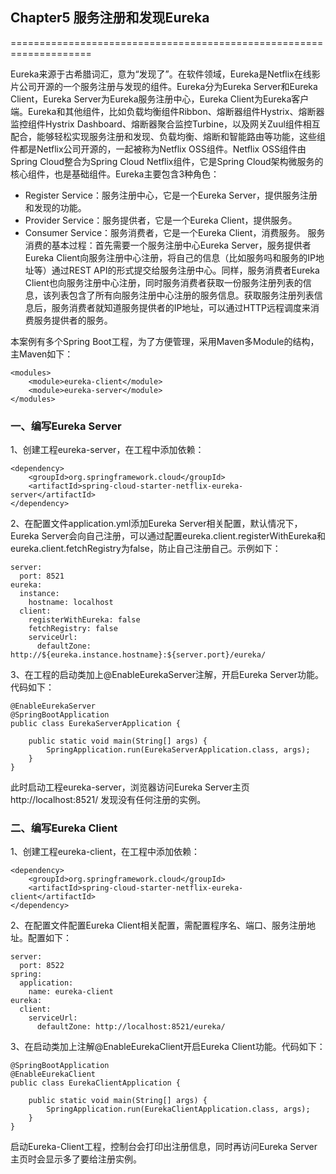 ## Chapter5 服务注册和发现Eureka
====================================================================

Eureka来源于古希腊词汇，意为“发现了”。在软件领域，Eureka是Netflix在线影片公司开源的一个服务注册与发现的组件。Eureka分为Eureka Server和Eureka Client，Eureka Server为Eureka服务注册中心，Eureka Client为Eureka客户端。Eureka和其他组件，比如负载均衡组件Ribbon、熔断器组件Hystrix、熔断器监控组件Hystrix Dashboard、熔断器聚合监控Turbine，以及网关Zuul组件相互配合，能够轻松实现服务注册和发现、负载均衡、熔断和智能路由等功能，这些组件都是Netflix公司开源的，一起被称为Netflix OSS组件。Netflix OSS组件由Spring Cloud整合为Spring Cloud Netflix组件，它是Spring Cloud架构微服务的核心组件，也是基础组件。Eureka主要包含3种角色：
+ Register Service：服务注册中心，它是一个Eureka Server，提供服务注册和发现的功能。
+ Provider Service：服务提供者，它是一个Eureka Client，提供服务。
+ Consumer Service：服务消费者，它是一个Eureka Client，消费服务。
服务消费的基本过程：首先需要一个服务注册中心Eureka Server，服务提供者Eureka Client向服务注册中心注册，将自己的信息（比如服务吗和服务的IP地址等）通过REST API的形式提交给服务注册中心。同样，服务消费者Eureka Client也向服务注册中心注册，同时服务消费者获取一份服务注册列表的信息，该列表包含了所有向服务注册中心注册的服务信息。获取服务注册列表信息后，服务消费者就知道服务提供者的IP地址，可以通过HTTP远程调度来消费服务提供者的服务。

本案例有多个Spring Boot工程，为了方便管理，采用Maven多Module的结构，主Maven如下：
```
<modules>
    <module>eureka-client</module>
    <module>eureka-server</module>
</modules>
```
### 一、编写Eureka Server
1、创建工程eureka-server，在工程中添加依赖：
```
<dependency>
    <groupId>org.springframework.cloud</groupId>
    <artifactId>spring-cloud-starter-netflix-eureka-server</artifactId>
</dependency>
```
2、在配置文件application.yml添加Eureka Server相关配置，默认情况下，Eureka Server会向自己注册，可以通过配置eureka.client.registerWithEureka和eureka.client.fetchRegistry为false，防止自己注册自己。示例如下：
```
server:
  port: 8521
eureka:
  instance:
    hostname: localhost
  client:
    registerWithEureka: false
    fetchRegistry: false
    serviceUrl:
      defaultZone: http://${eureka.instance.hostname}:${server.port}/eureka/
```
3、在工程的启动类加上@EnableEurekaServer注解，开启Eureka Server功能。代码如下：
```
@EnableEurekaServer
@SpringBootApplication
public class EurekaServerApplication {

	public static void main(String[] args) {
		SpringApplication.run(EurekaServerApplication.class, args);
	}
}
```

此时启动工程eureka-server，浏览器访问Eureka Server主页http://localhost:8521/ 发现没有任何注册的实例。

### 二、编写Eureka Client
1、创建工程eureka-client，在工程中添加依赖：
```
<dependency>
    <groupId>org.springframework.cloud</groupId>
    <artifactId>spring-cloud-starter-netflix-eureka-client</artifactId>
</dependency>
```
2、在配置文件配置Eureka Client相关配置，需配置程序名、端口、服务注册地址。配置如下：
```
server:
  port: 8522
spring:
  application:
    name: eureka-client
eureka:
  client:
    serviceUrl:
      defaultZone: http://localhost:8521/eureka/
```
3、在启动类加上注解@EnableEurekaClient开启Eureka Client功能。代码如下：
```
@SpringBootApplication
@EnableEurekaClient
public class EurekaClientApplication {

	public static void main(String[] args) {
		SpringApplication.run(EurekaClientApplication.class, args);
	}
}
```

启动Eureka-Client工程，控制台会打印出注册信息，同时再访问Eureka Server主页时会显示多了要给注册实例。



